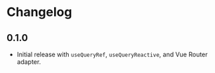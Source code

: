 # Changelog

## 0.1.0

- Initial release with `useQueryRef`, `useQueryReactive`, and Vue Router adapter.
